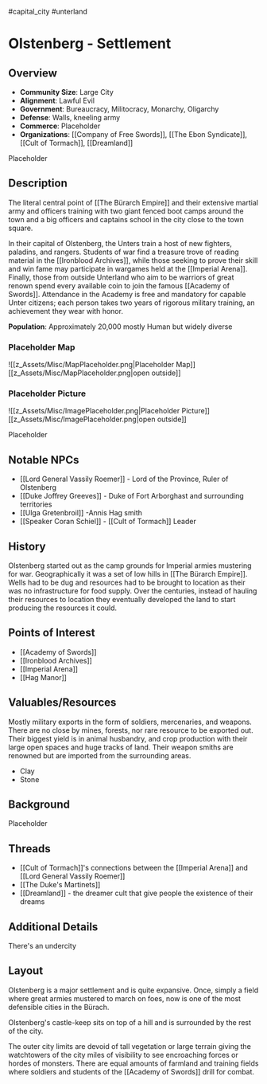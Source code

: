 #capital_city #unterland
# Olstenberg - Settlement
## Overview
- **Community Size**: Large City 
- **Alignment**: Lawful Evil
- **Government**: Bureaucracy, Militocracy, Monarchy, Oligarchy 
- **Defense**: Walls, kneeling army  
- **Commerce**: Placeholder
- **Organizations**: [[Company of Free Swords]], [[The Ebon Syndicate]], [[Cult of Tormach]], [[Dreamland]] 

Placeholder

## Description
The literal central point of [[The Bürarch Empire]] and their extensive martial army and officers training with two giant fenced boot camps around the town and a big officers and captains school in the city close to the town square.

In their capital of Olstenberg, the Unters train a host of new fighters, paladins, and rangers. Students of war find a treasure trove of reading material in the [[Ironblood Archives]], while those seeking to prove their skill and win fame may participate in wargames held at the [[Imperial Arena]]. Finally, those from outside Unterland who aim to be warriors of great renown spend every available coin to join the famous [[Academy of Swords]]. Attendance in the Academy is free and mandatory for capable Unter citizens; each person takes two years of rigorous military training, an achievement they wear with honor.

**Population**: Approximately 20,000 mostly Human but widely diverse

### Placeholder Map
![[z_Assets/Misc/MapPlaceholder.png|Placeholder Map]]
[[z_Assets/Misc/MapPlaceholder.png|open outside]]

### Placeholder Picture
![[z_Assets/Misc/ImagePlaceholder.png|Placeholder Picture]]
[[z_Assets/Misc/ImagePlaceholder.png|open outside]]

Placeholder

## Notable NPCs
- [[Lord General Vassily Roemer]] - Lord of the Province, Ruler of Olstenberg
- [[Duke Joffrey Greeves]] - Duke of Fort Arborghast and surrounding territories
- [[Ulga Gretenbroil]] -Annis Hag smith 
- [[Speaker Coran Schiel]] - [[Cult of Tormach]] Leader 

## History
Olstenberg started out as the camp grounds for Imperial armies mustering for war. Geographically it was a set of low hills in [[The Bürarch Empire]]. Wells had to be dug and resources had to be brought to location as their was no infrastructure for food supply. Over the centuries, instead of hauling their resources to location they eventually developed the land to start producing the resources it could. 

## Points of Interest
- [[Academy of Swords]] 
- [[Ironblood Archives]] 
- [[Imperial Arena]] 
- [[Hag Manor]] 

## Valuables/Resources
Mostly military exports in the form of soldiers, mercenaries, and weapons. There are no close by mines, forests, nor rare resource to be exported out. Their biggest yield is in animal husbandry, and crop production with their large open spaces and huge tracks of land. Their weapon smiths are renowned but are imported from the surrounding areas. 

- Clay
- Stone

## Background
Placeholder


## Threads 
- [[Cult of Tormach]]'s connections between the [[Imperial Arena]] and [[Lord General Vassily Roemer]] 
- [[The Duke's Martinets]] 
- [[Dreamland]] - the dreamer cult that give people the existence of their dreams

## Additional Details
There's an undercity 

## Layout 
Olstenberg is a major settlement and is quite expansive. Once, simply a field where great armies mustered to march on foes, now is one of the most defensible cities in the Bürach. 

Olstenberg's castle-keep sits on top of a hill and is surrounded by the rest of the city. 

The outer city limits are devoid of tall vegetation or large terrain giving the watchtowers of the city miles of visibility to see encroaching forces or hordes of monsters. There are equal amounts of farmland and training fields where soldiers and students of the [[Academy of Swords]] drill for combat. 